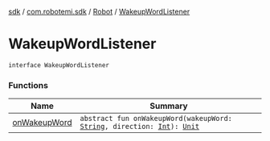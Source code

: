 [sdk](../../../index.md) / [com.robotemi.sdk](../../index.md) / [Robot](../index.md) / [WakeupWordListener](./index.md)

# WakeupWordListener

`interface WakeupWordListener`

### Functions

| Name | Summary |
|---|---|
| [onWakeupWord](on-wakeup-word.md) | `abstract fun onWakeupWord(wakeupWord: `[`String`](https://kotlinlang.org/api/latest/jvm/stdlib/kotlin/-string/index.html)`, direction: `[`Int`](https://kotlinlang.org/api/latest/jvm/stdlib/kotlin/-int/index.html)`): `[`Unit`](https://kotlinlang.org/api/latest/jvm/stdlib/kotlin/-unit/index.html) |
